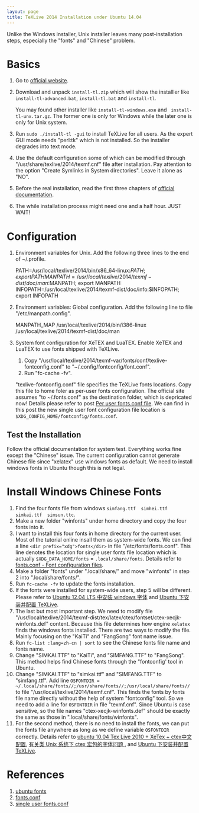 ```yaml
---
layout: page
title: TeXLive 2014 Installation under Ubuntu 14.04
---
```


Unlike the Windows installer, Unix installer leaves many post-installation steps, especially the "fonts" and "Chinese" problem.

Basics
===
1. Go to [official website](http://tug.org/texlive "TeXLive").
2. Download and unpack `install-tl.zip` which will show the installler like `install-tl-advanced.bat`, `install-tl.bat` and `install-tl`.

	You may found other installer like `install-tl-windows.exe` and ` install-tl-unx.tar.gz`. The former one is only for Windows while the later one is only for Unix system.
3. Run `sudo ./install-tl -gui` to install TeXLive for all users. As the expert GUI mode needs "perl:tk" which is not installed. So the installer degrades into text mode.
4. Use the default configuration some of which can be modified through "/usr/share/texlive/2014/texmf.cnf" file after installation. Pay attention to the option "Create Symlinks in System directories". Leave it alone as "NO".
5. Before the real installation, read the first three chapters of [official documentation](http://tug.org/texlive/doc/texlive-en/texlive-en.html).
6. The while installation process might need one and a half hour. JUST WAIT!

Configuration
===

1. Environment variables for Unix. Add the following three lines to the end of ~/.profile.

	PATH=/usr/local/texlive/2014/bin/x86_64-linux:$PATH; export PATH
	MANPATH=/usr/local/texlive/2014/texmf-dist/doc/man:$MANPATH; export MANPATH
	INFOPATH=/usr/local/texlive/2014/texmf-dist/doc/info:$INFOPATH; export INFOPATH
2. Environment variables: Global configuration. Add the following line to file "/etc/manpath.config".

	MANPATH_MAP /usr/local/texlive/2014/bin/i386-linux /usr/local/texlive/2014/texmf-dist/doc/man
3. System font configuration for XeTEX and LuaTEX. Enable XeTEX and LuaTEX to use fonts shipped with TeXLive.
	1. Copy "/usr/local/texlive/2014/texmf-var/fonts/conf/texlive-fontconfig.conf" to "~/.config/fontconfig/font.conf".
	2. Run "fc-cache -fv".

	"texlive-fontconfig.conf" file specifies the TeXLive fonts locations. Copy this file to home foler as per-user fonts configuration. The official site assumes "to ~/.fonts.conf" as the destination folder, which is depricated now! Details please refer to post [Per user fonts.conf file](http://askubuntu.com/questions/202389/per-user-fonts-conf-file "user home fonts.conf file"). We can find in this post the new single user font configuration file location is `$XDG_CONFIG_HOME/fontconfig/fonts.conf`.

Test the Installation
---

Follow the official documentation for system test. Everything works fine except the "Chinese" issue. The current configuration cannot generate Chinese file since "xelatex" use windows fonts as default. We need to install windows fonts in Ubuntu though this is not legal.

Install Windows Chinese Fonts
===

1. Find the four fonts file from windows `simfang.ttf  simhei.ttf  simkai.ttf  simsun.ttc`.
2. Make a new folder "winfonts" under home directory and copy the four fonts into it.
3. I want to install this four fonts in home directory for the current user. Most of the tutorial online insall them as system-wide fonts. We can find a line `<dir prefix="xdg">fonts</dir>` in file "/etc/fonts/fonts.conf". This line denotes the location for single user fonts file location which is actually `$XDG_DATA_HOME/fonts` = `.local/share/fonts`. Details refer to [fonts.conf - Font configuration files](http://manpages.ubuntu.com/manpages/raring/man5/fonts-conf.5.html).
4. Make a folder "fonts" under ".local/share/" and move "winfonts" in step 2 into ".local/share/fonts/".
5. Run `fc-cache -fv` to update the fonts installation.
6. If the fonts were installed for system-wide users, step 5 will be different. Please refer to [Ubuntu 12.04 LTS 中安装 windows 字体](http://www.cnblogs.com/zhj5chengfeng/p/3251009.html) and [Ubuntu 下安装并配置 TeXLive](http://kayzhang.com/install-texlive-under-ubuntu/).
7. The last but most important step. We need to modify file "/usr/local/texlive/2014/texmf-dist/tex/latex/ctex/fontset/ctex-xecjk-winfonts.def" content. Because this file determines how engine `xelatex` finds the windows fonts installed. There are two ways to modify the file. Mainly focusing on the "KaiTi" and "FangSong" font name issue.
 1. Run `fc-list :lang=zh-cn | sort` to see the Chinese fonts file name and fonts name.
 2. Change "SIMKAI.TTF" to "KaiTi", and "SIMFANG.TTF" to "FangSong". This method helps find Chinese fonts through the "fontconfig' tool in Ubuntu.
 3. Change "SIMKAI.TTF" to "simkai.ttf" and "SIMFANG.TTF" to "simfang.ttf". Add line `OSFONTDIR = ~/.local/share/fonts//;/usr/share/fonts//;/usr/local/share/fonts//` to file "/usr/local/texlive/2014/texmf.cnf". This finds the fonts by fonts file name directly without the help of system "fontconfig" tool. So we need to add a line for `OSFONTDIR` in file "texmf.cnf". Since Ubuntu is case sensitive, so the file names "ctex-xecjk-winfonts.def" should be exactly the same as those in ".local/share/fonts/winfonts".
 4. For the second method, there is no need to install the fonts, we can put the fonts file anywhere as long as we define variable `OSFONTDIR` correctly. Details refer to [ubuntu 10.04 Tex Live 2010 + XeTex + ctex中文配置](http://blog.csdn.net/lostaway/article/details/6177486), [有关类 Unix 系统下 ctex 宏包的字体问题 ](https://code.google.com/p/ctex-kit/wiki/UnixFonts), and [Ubuntu 下安装并配置 TeXLive](http://kayzhang.com/install-texlive-under-ubuntu/).

References
===

1. [ubuntu fonts](https://wiki.ubuntu.com/Fonts)
2. [fonts.conf](http://manpages.ubuntu.com/manpages/raring/man5/fonts-conf.5.html)
3. [single user fonts.conf](http://askubuntu.com/questions/202389/per-user-fonts-conf-file)


